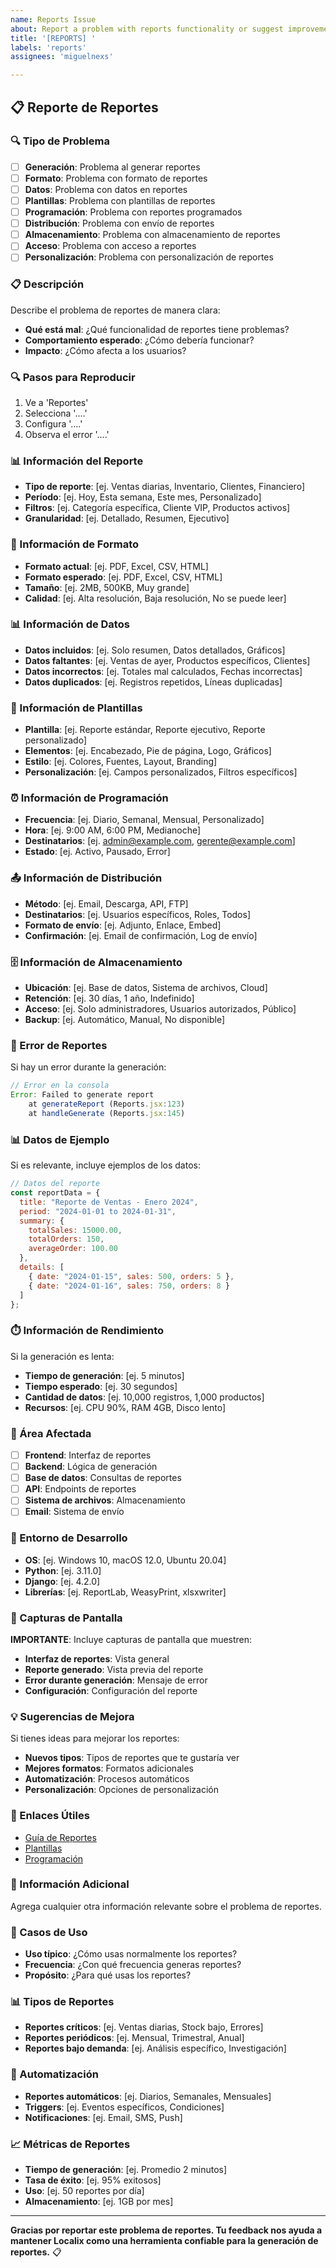 ```yaml
---
name: Reports Issue
about: Report a problem with reports functionality or suggest improvements
title: '[REPORTS] '
labels: 'reports'
assignees: 'miguelnexs'

---
```


## 📋 Reporte de Reportes

### 🔍 Tipo de Problema

- [ ] **Generación**: Problema al generar reportes
- [ ] **Formato**: Problema con formato de reportes
- [ ] **Datos**: Problema con datos en reportes
- [ ] **Plantillas**: Problema con plantillas de reportes
- [ ] **Programación**: Problema con reportes programados
- [ ] **Distribución**: Problema con envío de reportes
- [ ] **Almacenamiento**: Problema con almacenamiento de reportes
- [ ] **Acceso**: Problema con acceso a reportes
- [ ] **Personalización**: Problema con personalización de reportes

### 📋 Descripción

Describe el problema de reportes de manera clara:

- **Qué está mal**: ¿Qué funcionalidad de reportes tiene problemas?
- **Comportamiento esperado**: ¿Cómo debería funcionar?
- **Impacto**: ¿Cómo afecta a los usuarios?

### 🔍 Pasos para Reproducir

1. Ve a 'Reportes'
2. Selecciona '....'
3. Configura '....'
4. Observa el error '....'

### 📊 Información del Reporte

- **Tipo de reporte**: [ej. Ventas diarias, Inventario, Clientes, Financiero]
- **Período**: [ej. Hoy, Esta semana, Este mes, Personalizado]
- **Filtros**: [ej. Categoría específica, Cliente VIP, Productos activos]
- **Granularidad**: [ej. Detallado, Resumen, Ejecutivo]

### 📄 Información de Formato

- **Formato actual**: [ej. PDF, Excel, CSV, HTML]
- **Formato esperado**: [ej. PDF, Excel, CSV, HTML]
- **Tamaño**: [ej. 2MB, 500KB, Muy grande]
- **Calidad**: [ej. Alta resolución, Baja resolución, No se puede leer]

### 📊 Información de Datos

- **Datos incluidos**: [ej. Solo resumen, Datos detallados, Gráficos]
- **Datos faltantes**: [ej. Ventas de ayer, Productos específicos, Clientes]
- **Datos incorrectos**: [ej. Totales mal calculados, Fechas incorrectas]
- **Datos duplicados**: [ej. Registros repetidos, Líneas duplicadas]

### 🎨 Información de Plantillas

- **Plantilla**: [ej. Reporte estándar, Reporte ejecutivo, Reporte personalizado]
- **Elementos**: [ej. Encabezado, Pie de página, Logo, Gráficos]
- **Estilo**: [ej. Colores, Fuentes, Layout, Branding]
- **Personalización**: [ej. Campos personalizados, Filtros específicos]

### ⏰ Información de Programación

- **Frecuencia**: [ej. Diario, Semanal, Mensual, Personalizado]
- **Hora**: [ej. 9:00 AM, 6:00 PM, Medianoche]
- **Destinatarios**: [ej. admin@example.com, gerente@example.com]
- **Estado**: [ej. Activo, Pausado, Error]

### 📤 Información de Distribución

- **Método**: [ej. Email, Descarga, API, FTP]
- **Destinatarios**: [ej. Usuarios específicos, Roles, Todos]
- **Formato de envío**: [ej. Adjunto, Enlace, Embed]
- **Confirmación**: [ej. Email de confirmación, Log de envío]

### 🗄️ Información de Almacenamiento

- **Ubicación**: [ej. Base de datos, Sistema de archivos, Cloud]
- **Retención**: [ej. 30 días, 1 año, Indefinido]
- **Acceso**: [ej. Solo administradores, Usuarios autorizados, Público]
- **Backup**: [ej. Automático, Manual, No disponible]

### 🐛 Error de Reportes

Si hay un error durante la generación:

```javascript
// Error en la consola
Error: Failed to generate report
    at generateReport (Reports.jsx:123)
    at handleGenerate (Reports.jsx:145)
```

### 📊 Datos de Ejemplo

Si es relevante, incluye ejemplos de los datos:

```javascript
// Datos del reporte
const reportData = {
  title: "Reporte de Ventas - Enero 2024",
  period: "2024-01-01 to 2024-01-31",
  summary: {
    totalSales: 15000.00,
    totalOrders: 150,
    averageOrder: 100.00
  },
  details: [
    { date: "2024-01-15", sales: 500, orders: 5 },
    { date: "2024-01-16", sales: 750, orders: 8 }
  ]
};
```

### ⏱️ Información de Rendimiento

Si la generación es lenta:

- **Tiempo de generación**: [ej. 5 minutos]
- **Tiempo esperado**: [ej. 30 segundos]
- **Cantidad de datos**: [ej. 10,000 registros, 1,000 productos]
- **Recursos**: [ej. CPU 90%, RAM 4GB, Disco lento]

### 🎯 Área Afectada

- [ ] **Frontend**: Interfaz de reportes
- [ ] **Backend**: Lógica de generación
- [ ] **Base de datos**: Consultas de reportes
- [ ] **API**: Endpoints de reportes
- [ ] **Sistema de archivos**: Almacenamiento
- [ ] **Email**: Sistema de envío

### 🔧 Entorno de Desarrollo

- **OS**: [ej. Windows 10, macOS 12.0, Ubuntu 20.04]
- **Python**: [ej. 3.11.0]
- **Django**: [ej. 4.2.0]
- **Librerías**: [ej. ReportLab, WeasyPrint, xlsxwriter]

### 📸 Capturas de Pantalla

**IMPORTANTE**: Incluye capturas de pantalla que muestren:

- **Interfaz de reportes**: Vista general
- **Reporte generado**: Vista previa del reporte
- **Error durante generación**: Mensaje de error
- **Configuración**: Configuración del reporte

### 💡 Sugerencias de Mejora

Si tienes ideas para mejorar los reportes:

- **Nuevos tipos**: Tipos de reportes que te gustaría ver
- **Mejores formatos**: Formatos adicionales
- **Automatización**: Procesos automáticos
- **Personalización**: Opciones de personalización

### 🔗 Enlaces Útiles

- [Guía de Reportes](https://github.com/miguelnexs/localix/wiki/reports)
- [Plantillas](https://github.com/miguelnexs/localix/wiki/report-templates)
- [Programación](https://github.com/miguelnexs/localix/wiki/scheduled-reports)

### 📝 Información Adicional

Agrega cualquier otra información relevante sobre el problema de reportes.

### 🎯 Casos de Uso

- **Uso típico**: ¿Cómo usas normalmente los reportes?
- **Frecuencia**: ¿Con qué frecuencia generas reportes?
- **Propósito**: ¿Para qué usas los reportes?

### 📊 Tipos de Reportes

- **Reportes críticos**: [ej. Ventas diarias, Stock bajo, Errores]
- **Reportes periódicos**: [ej. Mensual, Trimestral, Anual]
- **Reportes bajo demanda**: [ej. Análisis específico, Investigación]

### 🔄 Automatización

- **Reportes automáticos**: [ej. Diarios, Semanales, Mensuales]
- **Triggers**: [ej. Eventos específicos, Condiciones]
- **Notificaciones**: [ej. Email, SMS, Push]

### 📈 Métricas de Reportes

- **Tiempo de generación**: [ej. Promedio 2 minutos]
- **Tasa de éxito**: [ej. 95% exitosos]
- **Uso**: [ej. 50 reportes por día]
- **Almacenamiento**: [ej. 1GB por mes]

---

**Gracias por reportar este problema de reportes. Tu feedback nos ayuda a mantener Localix como una herramienta confiable para la generación de reportes.** 📋
